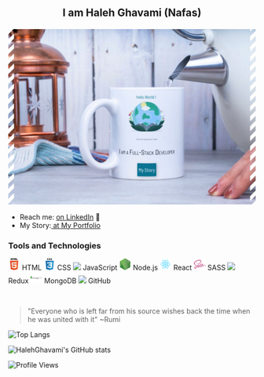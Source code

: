 ## <p align="center">I am Haleh Ghavami (Nafas)</p>
<p align="center">
  <img src="developer.jpg" width="520">
  </p>
 
  + Reach me: <a href="https://www.linkedin.com/in/nafasghavami/" target="_blank">on LinkedIn</a> 💫
  + My Story:[ at My Portfolio](https://halehghavami.com/)
### Tools and Technologies
  <img src="https://raw.githubusercontent.com/github/explore/80688e429a7d4ef2fca1e82350fe8e3517d3494d/topics/html/html.png" width="24px" /> HTML
  <img src="https://raw.githubusercontent.com/github/explore/80688e429a7d4ef2fca1e82350fe8e3517d3494d/topics/css/css.png" width="24px" /> CSS
  <img src="https://camo.githubusercontent.com/c60f2bd6a652d0cc1ba5c55a33c6f1fca4732e35d64a8ddb7156d699312001ee/68747470733a2f2f63646e322e69636f6e66696e6465722e636f6d2f646174612f69636f6e732f64657369676e65722d736b696c6c732f3132382f636f64652d70726f6772616d6d696e672d6a6176617363726970742d736f6674776172652d646576656c6f702d636f6d6d616e642d6c616e67756167652d3132382e706e67" width="24px" /> JavaScript
  <img src="https://raw.githubusercontent.com/github/explore/80688e429a7d4ef2fca1e82350fe8e3517d3494d/topics/nodejs/nodejs.png" width="24px" /> Node.js
  <img src="https://raw.githubusercontent.com/github/explore/80688e429a7d4ef2fca1e82350fe8e3517d3494d/topics/react/react.png" width="24px" /> React
  <img src="https://raw.githubusercontent.com/github/explore/80688e429a7d4ef2fca1e82350fe8e3517d3494d/topics/sass/sass.png" width="24px" /> SASS 
  <img src="https://cdn.iconscout.com/icon/free/png-256/redux-283024.png" width="24px" /> Redux 
  <img src="https://raw.githubusercontent.com/github/explore/80688e429a7d4ef2fca1e82350fe8e3517d3494d/topics/mongodb/mongodb.png" width="24px" /> MongoDB
  <img src="https://camo.githubusercontent.com/755851518798c2b2ef801df1e681ef5d94717909b4656c5ae6d6752181684a9b/68747470733a2f2f63646e342e69636f6e66696e6465722e636f6d2f646174612f69636f6e732f6c6f676f732d6272616e64732d352f32342f72656475782d3132382e706e67" width="24px" /> GitHub
  
  <br>

>   "Everyone who is left far from his source wishes back the time when he was united with it"
     ~Rumi
>  <br>
  
  ![Top Langs](https://github-readme-stats.vercel.app/api/top-langs/?username=HalehGhavami&layout=compact&show_icons=true&theme=chartreuse-dark)
 
  ![HalehGhavami's GitHub stats](https://github-readme-stats.vercel.app/api?username=HalehGhavami&&hide=stars&show_icons=true&theme=radical)
  
  ![Profile Views](https://gpvc.arturio.dev/HalehGhavami)
 



